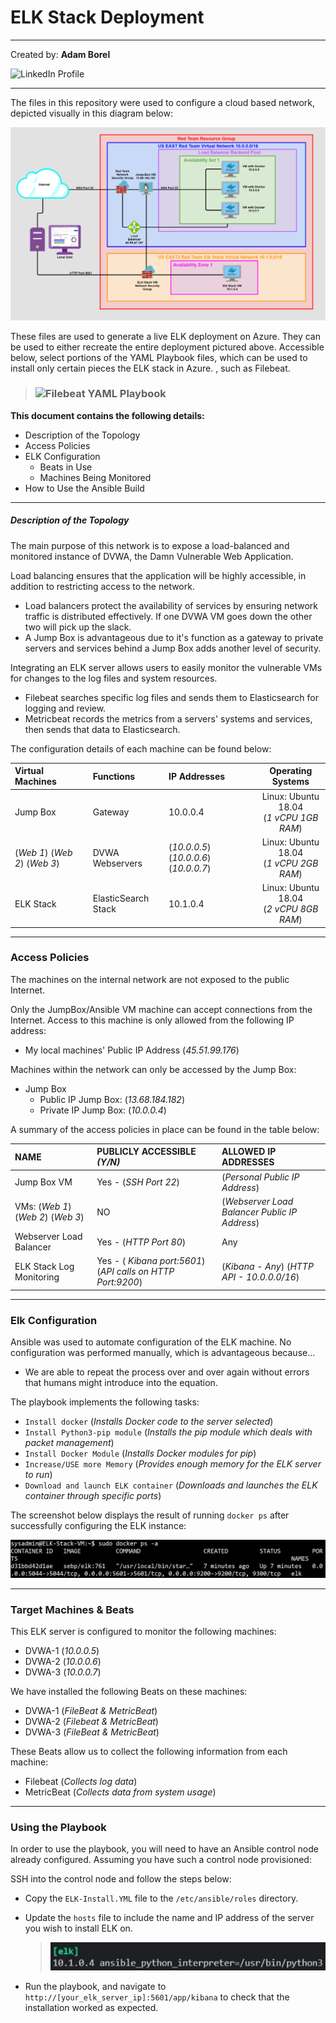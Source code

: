 # ELK Stack Deployment

___

Created by: **Adam Borel**

![LinkedIn Profile](https://www.linkedin.com/in/adam-borel-56147341)

___

The files in this repository were used to configure a cloud based network, depicted visually in this diagram below:

![Network Diagram](Images/{Adam_Borel}_Project_1_Diagram_Sub_File.png)

These files are used to generate a live ELK deployment on Azure. They can be used to either recreate the entire deployment pictured above. Accessible below, select portions of the YAML Playbook files, which can be used to install only certain pieces the ELK stack in Azure. , such as Filebeat.
>### ![Filebeat YAML Playbook](Ansible/Filebeat-PlayBook.yml)


**This document contains the following details:**

- Description of the Topology
 - Access Policies
 - ELK Configuration
   - Beats in Use
   - Machines Being Monitored
- How to Use the Ansible Build

___

##### Description of the Topology

The main purpose of this network is to expose a load-balanced and monitored instance of DVWA, the Damn Vulnerable Web Application.

Load balancing ensures that the application will be highly accessible, in addition to restricting access to the network.

- Load balancers protect the availability of services by ensuring network traffic is distributed effectively. If one DVWA VM goes down the other two will pick up the slack.
- A Jump Box is advantageous due to it's function as a gateway to private servers and services behind a Jump Box adds another level of security.

Integrating an ELK server allows users to easily monitor the vulnerable VMs for changes to the log files and system resources.

- Filebeat searches specific log files and sends them to Elasticsearch for logging and review.
- Metricbeat records the metrics from a servers' systems and services, then sends that data to Elasticsearch. 

The configuration details of each machine can be found below:

| Virtual Machines | Functions | IP Addresses | Operating Systems |
|:-|:-|:-|:-:|
| Jump Box                          |       Gateway       | 10.0.0.4                               | Linux: Ubuntu 18.04 <br> (*1 vCPU 1GB RAM*) |
| (*Web 1*) (*Web 2*) (*Web 3*)     |    DVWA Webservers  | (*10.0.0.5*) (*10.0.0.6*) (*10.0.0.7*) | Linux: Ubuntu 18.04 <br> (*1 vCPU 2GB RAM*) |
| ELK Stack                         | ElasticSearch Stack | 10.1.0.4                               | Linux: Ubuntu 18.04 <br> (*2 vCPU 8GB RAM*) |

___

### Access Policies

The machines on the internal network are not exposed to the public Internet.

Only the JumpBox/Ansible VM machine can accept connections from the Internet. Access to this machine is only allowed from the following IP address:

- My local machines' Public IP Address (*45.51.99.176*)

Machines within the network can only be accessed by the Jump Box:

- Jump Box
  - Public IP Jump Box: (*13.68.184.182*)
  - Private IP Jump Box: (*10.0.0.4*)

A summary of the access policies in place can be found in the table below:

| NAME | PUBLICLY ACCESSIBLE *(Y/N)* | ALLOWED IP ADDRESSES |
|:-|:-|:-|
| Jump Box VM                        | Yes - (*SSH Port 22*)                                       | (*Personal Public IP Address*)                |
| VMs: (*Web 1*) (*Web 2*) (*Web 3*) | NO                                                          | (*Webserver Load Balancer Public IP Address*) |
| Webserver Load Balancer            | Yes - (*HTTP Port 80*)                                      | Any                                           |
| ELK Stack Log Monitoring           | Yes - ( *Kibana port:5601*) (*API calls on HTTP Port:9200*) | (*Kibana - Any*) (*HTTP API - 10.0.0.0/16*)   |---

___

### Elk Configuration

Ansible was used to automate configuration of the ELK machine. No configuration was performed manually, which is advantageous because...

- We are able to repeat the process over and over again without errors that humans might introduce into the equation.

The playbook implements the following tasks:

- `Install docker` (*Installs Docker code to the server selected*)
- `Install Python3-pip module` (*Installs the pip module which deals with packet management*)
- `Install Docker Module` (*Installs Docker modules for pip*)
- `Increase/USE more Memory` (*Provides enough memory for the ELK server to run*)
- `Download and launch ELK container` (*Downloads and launches the ELK container through specific ports*)

The screenshot below displays the result of running `docker ps` after successfully configuring the ELK instance:

![Docker ps Screenshot](/Images/{Adam_Borel}_Project_1_Playbook_Sub_File.png)

___

### Target Machines & Beats

This ELK server is configured to monitor the following machines:

- DVWA-1 (*10.0.0.5*)
- DVWA-2 (*10.0.0.6*)
- DVWA-3 (*10.0.0.7*)

We have installed the following Beats on these machines:

- DVWA-1 (*FileBeat & MetricBeat*)
- DVWA-2 (*Filebeat & MetricBeat*)
- DVWA-3 (*FileBeat & MetricBeat*)

These Beats allow us to collect the following information from each machine:

- Filebeat (*Collects log data*)
- MetricBeat (*Collects data from system usage*)

___

### Using the Playbook

In order to use the playbook, you will need to have an Ansible control node already configured. Assuming you have such a control node provisioned:

SSH into the control node and follow the steps below:

- Copy the `ELK-Install.YML` file to the `/etc/ansible/roles` directory.
- Update the `hosts` file to include the name and IP address of the server you wish to install ELK on.
  
  >    ![ELK Hosts](/Images/ELK_Screenshot.png)
- Run the playbook, and navigate to `http://[your_elk_server_ip]:5601/app/kibana` to check that the installation worked as expected.
